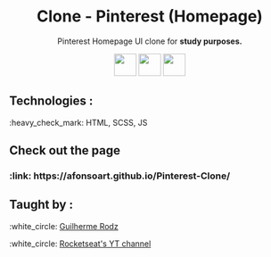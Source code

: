 <h1 align="center">Clone - Pinterest (Homepage)</h1>
<p align="center"> Pinterest Homepage UI clone for <strong>study purposes.</strong></p>
<p align="center">
 <img src="https://cdn.jsdelivr.net/gh/devicons/devicon/icons/html5/html5-original.svg" width="40px" />
 <img src="https://cdn.jsdelivr.net/gh/devicons/devicon/icons/sass/sass-original.svg" width="40px" />
 <img src="https://cdn.jsdelivr.net/gh/devicons/devicon/icons/javascript/javascript-original.svg" width="40px"/>
</p>

<h2><strong>Technologies :</strong></h2>
<p>:heavy_check_mark: HTML, SCSS, JS</p>
<h2><strong>Check out the page</strong></h2>
<h3>:link: https://afonsoart.github.io/Pinterest-Clone/</h3>

<h2><strong>Taught by :</strong></h2>
<p>:white_circle: <a href="https://github.com/guilhermerodz">Guilherme Rodz</a></p>
<p>:white_circle: <a href="https://www.youtube.com/playlist?list=PL85ITvJ7FLohTZv9cC5-PrZ39Q3cugWqp">Rocketseat's YT channel</a></p>

          
